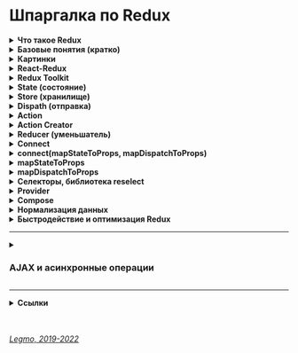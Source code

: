 <h1> Шпаргалка по Redux </h1>

[//]: # (Что такое Redux)
<details><summary><b>Что такое Redux</b></summary><p>

- Разработан в Facebook 2013
- Библиотека (а не фреймворк) для управления state. Реализует Flux-архитектуру.
- Её надо инсталлировать отдельно (не идёт в комплекте с React b т.д.)
- Позволяет создавать свой store и удобно работать с ним
- В частности, уменьшает связность - позволяет передавать данные не по цепочке props, а сразу в нужную компоненту

Есть несколько библиотек, которые очень хорошо дополняют Redux:<br>
- Immutable.js — немутабельные структуры данных для JavaScript! Используйте их для хранения состояния, чтобы быть уверенным, что оно не меняется там, где не должно, а также чтобы сохранить функциональную чистоту редьюсеров
- redux-thunk — используется когда нужно, чтобы действия (actions) имели какой-либо побочный эффект в дополнение к обновлению состояния приложения. Например, вызов REST API, или установка маршрутов (routes), или даже вызов других действий.
- reselect — используется для создания составных, лениво исполняемых отображений. Например для конкретного компонента вам может потребоваться:
  1. вставить только определенную часть глобального состояния, а не полностью
  2. вставить дополнительные производные данные, например "итого" или "результаты валидации данных", не сохраняя все это в состоянии

**Ссылки**
- [Хабр - Введение в Redux & React-redux](https://habr.com/ru/post/498860/)
- [Изучаем Redux на примере создания мини-Redux](https://medium.com/devschacht/jakob-lind-learn-redux-by-coding-a-mini-redux-d1a58e830514)
- [Создаем свой собственный Redux, часть 2: функция connect](https://medium.com/devschacht/jakob-lind-code-your-own-redux-part-2-the-connect-function-d941dc247c58)
- [Build Yourself a Redux (en)](https://zapier.com/engineering/how-to-build-redux/)

<br></p>
</details>

[//]: # (Базовые понятия кратко)
<details><summary><b>Базовые понятия (кратко)</b></summary><p>

- `State` (состояние) — объект хранящий актуальное состояние системы.
- `Store` (хранилище) — объект, хранящий `state` и методы для работы с ним.
  - Методы = как его менять, как получить актуальное состояние хранилища (`getstate`), как подписаться на изменения (`subscriber`)... Их может быть много.
- `Dispatch` (отправка) — один из методов `store`. Объединяет все методы для правки `state`.
  - Хотим произвести любые изменения в `state` - вызываем метод `dispatch`
- `Actions` — объекты которые мы из UI (React) передаем в метод `dispatch()`.
  - Единственный способ внесения правок в `state` — вызывать `dispatch`, внутри которого некий `action`
- `Type` и `Payload` — параметры объекта `action`
  - `type` — строка, имя метода который будет менять `state`. По нему Redux понимает — что именно мы хотим сделать с `state`
  - `payload` — данные, которые нужны для изменений `state`.  Их может и не быть — например просто поменяли состояние системы на "Жду данных с сервера".
- `ActionCreators()` — функции, создают объект `Action`. Принимают данные-payload нужные для правки `state`, и возвращают объект `action` (с нужным type и payload).
  - Передавать `action` напрямую в `dispatch()` — плохой тон, код грязный и можно ошибиться.  `ActionCreators()`
  - Мы диспатчим не `ActionCreator` - диспатчится его вызов. Т.е. запустится функция `dispatch()`, выполнит `ActionCreator`, и уже потом выполнится  `dispatch()` с переданными в него результатами работы  `ActionCreator`  (т.е. с переданным объектом  `Action`)
- `Reducers()` — функции внутри `dispatch()`. Отвечают за правку опр. части `state`.  Принимают `action` и `state`, возвращают новый `state`
  - Принимают все `actions` входящие в `dispatch()`, и какой-то отдельный кусок `state` (например, отвечает за отдельную страницу).
  - Внутри стоит конструкция switch...case. Если `type` объекта `action` описан в этом switch - применяются изменения. Иначе - просто игнорируются
  - Нужны чтоб упростить работу со `state` — проще работать с каким-то небольшим объектом (например, описывающим состояние отдельной страницы). Для этого большой `state` дробят на части при помощи `reducers()`
  - Внутри `reducer` — набор методов для изменения данной части `state`.
  - `Reducer'у`  делегировано преобразование веток `state`. Та самая "простынь" с кучей `switch`/`case`. Туда же пихают `actionCreator`.
- `Thunk()` — функция, делает какой-то асинхронный код и умеет  `dispatch(actions)` . Нужна для асинхронных запросов.
  - Вызывается из UI (React), как обычный `dispatch()`
  - Внутри себя выполняет асинхронный код и диспатчит обычные  `actions` .
  - React Thunk — отдельная библиотека, уже включена в Redux Toolkit. Добавляется в Redux и позволяет использовать асинхронный код внутри `dispatch()`.
  - В программировании `thunk` — это подпрограмма, используемая для ввода вычисления в другую подпрограмму. В основном используются для задержки вычисления до тех пор, пока не потребуется его результат, или для вставки операций в начале или конце другой подпрограммы.
  - Термин `thunk` возник как причудливая форма глагола _думать_ (разговорная форма прошедшего времени think.). Это относится к первоначальному использованию thunks в компиляторах ALGOL 60, что требовало специального анализа (размышления), чтобы определить, какой тип подпрограммы генерировать.
  - [Hexlet - Асинхронные запросы (Thunk). React: Redux Toolkit](https://ru.hexlet.io/courses/js-redux-toolkit/lessons/async-thunks/theory_unit)
- `ThunkCreator()` — функция-обёртка `thunk()`. Нужна чтоб передать в `thunk()` данные-payload для правки `state` .
  - `Thunk` берёт данные из замыкания, образуемого `ThunkCreator()`. https://youtu.be/eWdnjfRu9Io?t=1087
  - Как и с  `ActionCreator`, мы диспатчим не `ThunkCreator` - диспатчится его вызов. Т.е. запустится функция `dispatch()`, выполнит `ThunkCreator`, и уже потом выполнится  `dispatch()` с переданными в него результатами работы  `ThunkCreator`  (т.е. с переданным `Thunk` который через замыкание получил нужные данные)
- `Saga()` — альтернатива `thunk`. Тоже библиотека. Сложнее, более продвинутая
  - https://habr.com/ru/post/351168/
  - Redux-saga — библиотека. Нацеленная делать сайд-эффекты проще и лучше путем работы с сагами.
  - Саги — дизайн паттерн проектирования. Пришел из мира распределенных транзакций, где сага управляет процессами, которые необходимо выполнять транзакционным способом, сохраняя состояние выполнения и компенсируя неудачные процессы.
  - Узнать больше
    - посмотреть [Применения паттерна Сага](https://www.youtube.com/watch?v=xDuwrtwYHu8) от Caitie McCaffrey,
    - [статья](http://citeseerx.ist.psu.edu/viewdoc/download?doi=10.1.1.93.7258&rep=rep1&type=pdf), которая первая описывает саги в отношении распределенных систем (если вы амбициозны)
  - Альтернативы redux-saga. Две самых популярных:
    - [redux-observable](https://github.com/redux-observable/redux-observable) (базируется на [RxJS](https://github.com/ReactiveX/rxjs))
    - [redux-logic](https://github.com/jeffbski/redux-logic) (базируется на RxJS наблюдателях, но даёт свободу писать логику в [других стилях](https://github.com/jeffbski/redux-logic#tldr)).
- `Middleware()` — функция-обёртка `dispatch()`. Нужна чтоб выполнить асинхронный код между отправкой из UI
  и `dispatch()`
  - В `store` приходит что-то (`action` или `thunk`). Это что-то не сразу попадает в `store`, а вначале обрабатывает
    функцией-обёрткой вокруг `Dispatch` — `Middleware`. Если это `Action` - `Middlewear` сразу пропустит его в `store`.
    Но, если это `thunk` — `middlewear` вначале выполнит его, дождётся ответа (если код был асинхронный), получит ответ
    и снова проверит — пришёл `action`, или ещё одни `thunk` (так тоже бывает). И так пока не придёт `action`.
  - Зачем это? Проблема в том, что `store` умеет работать только с `actions` (объектами). Если в него попадёт `thunk` (
    функция, да ещё с асинхронными методами) — он ничего сделать не сможет. Поэтому, надо всю эту асинхронную логику
    где-то выполнить — между отправкой из UI и приходом в метод `store`. Для этого и сделали обёртку вокруг `store`.
  - Выполнять асинхронные запросы внутри `reducer` нельзя потому что
    - `reducer` должен быть чистой функцией
    - `reducer` должен отдавать новый `state` мгновенно, т.е. никаких ожиданий завершения асинхронного запроса
  - Redux предоставляет нам такую штуку как middleware, которая стоит между диспатчом экшена и редюсером.
  - Существует две самые популярные middleware библиотеки для асинхронных экшенов в Redux, это — Redux Thunk и Redux
    Saga..
  - Middleware компонуемы — несколько мидлваров можно объединить вместе, где каждый мидлвар не должен знать, что
    происходит до или после него в цепочке.
  - https://rajdee.gitbooks.io/redux-in-russian/content/docs/api/applyMiddleware.html
- `Selectors`, библиотека Reselect

**Итого**

- `state` — объект хранящий актуальное состояние
- `store` — объект-хранилище всего что связано с состоянием
- `subscriber` — метод для подписки на изменения в стэйте
- `dispatch` — метод, для изменения стэйта. Все манипуляции со стэйтом делаем через dispatch
- `action`  — объект, который мы снаружи отправляем в метод dispatch. Содержит тип (какое изменение произвести) и, если
  надо, данные
- `reducer` — функция, которая получает отдельный кусок стэйта и action. Если нужно - применяет этот экшен к стейту и
  возвращает обновлённый кусок стэйта (потом из кусков собирается новый стэйт)

<br></p>
</details>

[//]: # (Картинки)
<details><summary><b>Картинки</b></summary><p>

<img src="/Assets/Img/architecture-redux-1.jpg" title="Схема 1" alt="Схема 1" />

<br></p>
</details>

[//]: # (React-Redux)
<details><summary><b>React-Redux</b></summary><p>

- Отдельная библиотека, выступает как прослойка между React и Redux.
- Позволяет работать с Redux не заморачиваясь кучей сложностей.
- Инкапсулирует часть вещей, прячет от нас всякие детали связанные с контекстом, store, dispatch, subscribe...
- Обладает очень простым интерфейсом.
- Самое интересное:
  - `<Provider store>` — позволяет создавать обёртку для React-приложения и делать состояние Redux доступным для всех
    компонентов-контейнеров в его иерархии.
  - `connect([mapStateToProps], [mapDispatchToProps], [mergeProps], [options])` — позволяет создавать компоненты высшего порядка. Это нужно для создания компонентов-контейнеров на основе базовых компонентов React.

**Ссылки**
- [Оф. документация React-redux (en)](https://react-redux.js.org/)
- [Оф. документация React - State и жизненный цикл](https://ru.reactjs.org/docs/state-and-lifecycle.html)
- [Redux и Thunk вместе с React. Руководство для чайников.](https://tuhub.ru/posts/redux-i-thunk-vmeste-react-rukovodstvo-dlya-chajnikov)

<br></p>
</details>

[//]: # (Redux Toolkit)
<details><summary><b>Redux Toolkit</b></summary><p>

- Библиотека от разработчиков Redux.
- Релиз — 2019.
- Аналог «Create React App» для React — можно работать и без неё, но с ней намного удобнее. До релиза библиотека называлась «redux-starter-kit»<br>

Зачем:
- помогает быстро начать использовать Redux;
- упрощает работу с типичными задачами и кодом Redux;
- позволяет использовать лучшие практики Redux по умолчанию;
- предлагает решения, которые уменьшают недоверие к бойлерплейтам.

Наиболее значимые функции:
- configureStore — функция, предназначенная упростить процесс создания и настройки хранилища;
- createReducer — функция, помогающая лаконично и понятно описать и создать редьюсер;
- createAction — возвращает функцию создателя действия для заданной строки типа действия;
- createSlice — объединяет в себе функционал createAction и createReducer;
- createSelector — функция из библиотеки Reselect, переэкспортированная для простоты использования.

**Ссылки**
- [Оф. документация React-redux (en)](https://redux-toolkit.js.org/)
- [Оф. документация React-redux (ru)](https://rajdee.gitbook.io/redux-toolkit-in-russian/soderzhanie/quick-start)
- [Habr - Redux Toolkit как средство эффективной Redux-разработки](https://habr.com/ru/company/inobitec/blog/481288/)

<br></p>
</details>

[//]: # (State)
<details><summary><b>State (состояние)</b></summary><p>

Cпециальный js-объект <внутри компонента>. Хранит данные, которые могут изменятся с течением времени.

Это инструмент, позволяющий обновлять пользовательский интерфейс, основываясь на событиях.

Задачи компоненты - отрисовывать какие-то данные. Эти данные всегда называются state (состояние приложения).

Узнать состояние компонента можно с помощью конструкции this.state.

Изменить состояние можно с помощью this.setState(), если передадим этой функции объект, представляющий новое состояние.

- **State-managment - управление данными**<br>
  Задумывая архитектуру нового приложения, первым делом всегда думать - как я собираюсь организовать state-managment (управление данными)?
  Чаще всего выбор зависит от того, в чём больше опыта.
  State (Business Logic Layer) важнее чем UI.
  Какие есть подходы к state-managment?
  - local state of class component - локальный state классовых компонент. Используется не всегда. Для простых, небольших задач, маленьких проектов.
  - Redux (одна из реализаций FLUX) - функциональное програмирование
  - MobX - ООП
  - и ещё много других

- **Не изменяйте state напрямую**<br>
  // Неправильно
  `this.state.comment = 'Привет';`

  Вместо этого используйте setState():
  // Правильно
  `this.setState({comment: 'Привет'});`

  Конструктор — это единственное место, где вы можете присвоить значение this.state напрямую.

  - **Обновления state могут быть асинхронными**<br>
    React может сгруппировать несколько вызовов setState() в одно обновление для улучшения производительности.

    Поскольку this.props и this.state могут обновляться асинхронно, вы не должны полагаться на их текущее значение для вычисления следующего состояния.

    Например, следующий код может не обновить счётчик:

    // Неправильно
    ```
    this.setState({
      counter: this.state.counter + this.props.increment,
    });
    ```

    Правильно будет использовать второй вариант вызова setState(), который принимает функцию, а не объект. Эта функция получит предыдущее состояние в качестве первого аргумента и значения пропсов непосредственно во время обновления в качестве второго аргумента:

    // Правильно
    ```
    this.setState((state, props) => ({
      counter: state.counter + props.increment
    }));
    ```

- **Однонаправленный поток данных**<br>
  В иерархии компонентов, ни родительский, ни дочерние компоненты не знают, задано ли состояние другого компонента.
  Также не важно, как был создан определённый компонент — с помощью функции или класса.
  Состояние часто называют «локальным», «внутренним» или инкапсулированным. Оно доступно только для самого компонента и скрыто от других.
  Компонент может передать своё состояние вниз по дереву в виде пропсов дочерних компонентов:

  `<h2>Сейчас {this.state.date.toLocaleTimeString()}.</h2>`

  Своё состояние можно передать и другому пользовательскому компоненту:

  `<FormattedDate date={this.state.date} />`

  Компонент FormattedDate получает date через пропсы, но он не знает, откуда они взялись изначально — из состояния Clock, пропсов Clock или просто JavaScript-выражения:
  ```
    function FormattedDate(props) {
      return <h2>Сейчас {props.date.toLocaleTimeString()}.</h2>;
    }
  ```

Этот процесс называется «нисходящим» («top-down») или «однонаправленным» («unidirectional») потоком данных. Состояние всегда принадлежит определённому компоненту, а любые производные этого состояния могут влиять только на компоненты, находящиеся «ниже» в дереве компонентов.

Если представить иерархию компонентов как водопад пропсов, то состояние каждого компонента похоже на дополнительный источник, который сливается с водопадом в произвольной точке, но также течёт вниз.

**Ссылки**
- https://ru.reactjs.org/docs/state-and-lifecycle.html

<br></p>
</details>

[//]: # (Store)
<details><summary><b>Store (хранилище)</b></summary> 

ООП-объект, который управляет state (объект хранящий состояние приложения)

Там лежит:
- сам state
- методы для работы с ним

Создаётся при помощи метода(?) createStore(reducers)

<br></p>
</details>

[//]: # (Dispath)
<details><summary><b>Dispath (отправка)</b></summary><p> 

- https://youtu.be/AyCBG4LcUSA?t=141
- англ. "отправка"
- Метод объекта store, который предназначен для вызова всех методов, изменяющих store
- Т.е. вместо того чтобы прокидывать кучу разных методов, мы отдаём один единственный - disptach.
- В него передаём объект action, у которого указан type и есть нужные данные. Dispatch, на основе этого type и данных, вносит правки в store (прежде всего - в state)

Метод объекта store, через который вызываем все другие методы объекта Store (что изменить state, т.е. состояние приложения)

Мы вводим в наш объект store один единственный метод, через который будем вызывать все другие методы объекта.

Он принимает некий объект action. Выглядит так: dispath(action).

У action обязательно должно быть текстовое свойство type='' - в нём передаётся название требуемого действия (т.е. метода).

Эти текстовые названия всегда пишутся заглавными.

State всегда меняется через dispath(action)

<br></p>
</details>

[//]: # (Action)
<details><summary><b>Action</b></summary><p> 

- объект, который через метод dispath передаётся в наш объект store, и там производит некие действия с данными (state)

У action есть как минимум одно свойство, type.
По type dispath определяет, какие именно действия надо произвести со state (какую ветку действий выбрать)

- Если в компоненте один коллбэк вызывает последовательно несколько actions один за другим - они выполнятся в том же
  порядке?
- Ответ — «да». Redux store не возьмёт в работу второй action, пока не выполнится первый. Иначе бы Redux не мог
  нормально управлять state.

<br></p>
</details>

[//]: # (Action Creator)
<details><summary><b>Action Creator</b></summary><p> 

- вспомогательная функция, которая создаёт нужный объект-action. В компоненте хотим вызвать dispatch с каким-то экшеном,
  чтоб изменить стэйт. Для этого заранее создали в редьюсере экшен-криэйтор для данного экшена. Этот экшен-криэйтор
  импортировали в компоненту. В компонененте вызвали dispatch(экшен_криэйтор(payload)). Зачем надо? Сложно сказать. По
  идее. у action может быть сложная структура объекта. Чтоб каждый раз её заново не писать - сделали такую штуку.

Функции, которые возвращают объект action. То, что передаётся в mapDispatchToProps

Содержит action - type и список данных, которые может получать.

Пример:
export const updateTaskStatus = (status, id) => ({
type: UPDATE_TASK_STATUS,
newStatus: status,
taskId: id,
});

<br></p>
</details>

[//]: # (Reducer)
<details><summary><b>Reducer (уменьшатель)</b></summary><p>

Чистая функция, принимает state и action. Та самая простынь, где много switch

Применяет action к этому state (если нужно) и возвращает новый state (если не изменился - тот же).

Позволяет разделить метод dispath на отдельные куски, чтоб с ним было удобнее работать.

Обычно каждый reducer отвечает за какую-то ветку state - например этот работает с одной страницей, а тот с другой; или один работает с цитатами, а другой с пользователями.

Reducers - это отдельные функции, а не методы объекта store. Они лежат отдельно от store. Поэтому store (и его метод dispatch) не в курсе, какой action какому reducer нужен - мы отправляем любой входящий action всем имеющимся reducers. Для работы reducer ему кроме action нужен ещё и state. Но, мы не отправляем весь state целиком каждому reducer - нет, каждому мы отправляем только ту ветку, с которой он работает.

Reducer - только преобразователь. Он не вызывает subscriber и другие callbacks.

Если тип action неизвестен - выдаём изначальный state
```javascript
    const task_tables_reducer = (state = initialState, action) => {
  switch (action.type) {
    case IS_PAGINATION: {
      return {...state};
    }
    default:
      return state;
  }
}
```  

Смотри также в разделе «[React — Компоненты. Компоненты = чистые функции](React.md)»

<br></p>
</details>

[//]: # (Connect)
<details><summary><b>Connect</b></summary><p>

connect([mapStateToProps], [mapDispatchToProps], [mergeProps], [options])

API react-redux connect() используется для создания компонентов-контейнеров, которые подключены к хранилищу Redux.

Если вам, в React-компоненте, нужно получать данные из хранилища, или требуется диспетчеризовать действия, или нужно делать и то и другое, вы можете преобразовать обычный компонент в компонент-контейнер, обернув его в компонент высшего порядка, возвращаемый функцией connect() из react-redux.

Если ваше React-приложение использует несколько хранилищ Redux, то connect() позволяет легко указывать конкретное хранилище, к которому должен быть подключён компонент-контейнер.

**Ссылки**
- [Habr - Использование функции connect() из пакета react-redux](https://habr.com/ru/company/ruvds/blog/423157/)

<br></p>
</details>

[//]: # (connect, mapStateToProps, mapDispatchToProps)
<details><summary><b>connect(mapStateToProps, mapDispatchToProps)</b></summary><p>

  - API-функция предоставляемая пакетом react-redux.<br> 

Позволяет создавать контейнерные компоненты

Пробрасывает в презентационную компоненту данные из store, в виде props. Благодаря mapStateToProps

Подписывает презентационную компоненту на все изменения state, которые мы объявили в mapStateToProps

Позволяет контейнерной компоненте изменять store, благодаря mapDispatchToProps

Connect автоматически делает подключенные компоненты «чистыми», то есть они будут повторно рендериться только при изменении их props — тоесть, когда изменяется их срез состояния Redux. Это предотвращает ненужный ре-рендер и ускоряет работу приложения.

Connect() используется для создания компонентов-контейнеров, которые подключены к хранилищу Redux. Хранилище, к которому осуществляется подключение, получают от самого верхнего предка компонента с использованием механизма контекста React.

Если вам, в React-компоненте, нужно получать данные из хранилища, или требуется диспетчеризовать действия, или нужно делать и то и другое, вы можете преобразовать обычный компонент в компонент-контейнер, обернув его в компонент высшего порядка, возвращаемый функцией connect() из react-redux.

Вы можете создать компонент-контейнер самостоятельно и вручную подписать компонент на хранилище Redux, используя команду store.subscribe(). Однако использование функции connect() означает применение некоторых улучшений и оптимизаций производительности, которые, вы, возможно, не сможете задействовать при использовании других механизмов.

Функция connect(), кроме того, даёт разработчику дополнительную гибкость, позволяя настраивать компоненты-контейнеры на получение динамических свойств, основываясь на свойствах, первоначально им переданных. Это оказывается очень кстати для получения выборок из состояния, основываясь на свойствах, или для привязки генераторов действий к конкретной переменной из свойств.

Если ваше React-приложение использует несколько хранилищ Redux, то connect() позволяет легко указывать конкретное хранилище, к которому должен быть подключён компонент-контейнер.

Прежде чем преобразовывать обычный компонент React в компонент-контейнер с использованием connect(), нужно создать хранилище Redux, к которому будет подключён этот компонент.

Функция connect(), предоставляемая пакетом react-redux, может принимать до четырёх аргументов, каждый из которых является необязательным. После вызова функции connect() возвращается компонент высшего порядка, который можно использовать для оборачивания любого компонента React.

  ```javascript
  connect([mapStateToProps], [mapDispatchToProps], [mergeProps], [options]) 
  ```

**mergeProps**<br>
Если функции connect() передаётся аргумент mergeProps, то он представляет собой функцию, которая принимает следующие три параметра:
- stateProps — объект свойств, возвращённый из вызова mapStateToProps().
- dispatchProps — объект свойств с генераторами действий из mapDispatchToProps().
- ownProps — исходные свойства, полученные компонентом.

Эта функция возвращает простой объект со свойствами, который будет передан заключённому в обёртку компоненту. Это полезно для осуществления условного маппинга части состояния хранилища Redux или генераторов действий на основе свойств.

Если connect() не передают эту функцию, то используется её стандартная реализация:

  ```javascript  
    const mergeProps = (stateProps, dispatchProps, ownProps) => {
      return Object.assign({}, ownProps, stateProps, dispatchProps)
    }
  ```

**options**<br>
Объект с параметрами. Необязательный объект, передаваемый функции connect() в качестве четвёртого аргумента.

Содержит параметры, предназначенные для изменения поведения этой функции. Так, connect() представляет собой специальную реализации функции connectAdvanced(), она принимает большинство параметров, доступных connectAdvanced(), а также некоторые дополнительные параметры.

[Страница документации](https://react-redux.js.org/api/connect) - какие параметры можно использовать с connect(), и как они модифицируют поведение этой функции.

**Ссылки**
- [Использование функции connect() из пакета react-redux](https://habr.com/ru/company/ruvds/blog/423157/)
- [Оф. документация React-redux (en)](https://react-redux.js.org/)
- [Создаем свой собственный Redux, часть 2: функция connect](https://medium.com/devschacht/jakob-lind-code-your-own-redux-part-2-the-connect-function-d941dc247c58)

<br></p>
</details>

[//]: # (mapStateToProps)
<details><summary><b>mapStateToProps</b></summary><p>

Функция, возвращает либо обычный объект, либо другую функцию.

Передача mapStateToProps в качестве аргумента для функции connect() приводит к подписке компонента-контейнера на обновления Redux Store. mapStateToProps будет вызываться каждый раз, когда состояние Store изменяется. Если слежение за обновлениями состояния не нужно - передайте connect() в качестве значения этого аргумента undefined или null.

[//]: # (todo: разбираться со вторым примером)
mapStateToProps() объявляется с двумя параметрами, второй из которых является необязательным:
- Первый параметр представляет собой текущее состояние хранилища Redux.
- Второй параметр (ownProps), если его передают, представляет собой объект свойств, переданных компоненту


  ```javascript
      const mapStateToProps = (state, ownProps) => ({
      coin: coinSelector(state, ownProps),
      isLoading: isCoinsLoadingSelector(state),
    });
  ```

**ownProps**<br>
Это свойства компонента.

Как уже было сказано, функции mapStateToProps и mapDispatchToProps, переданные connect(), могут быть объявлены со вторым параметром ownProps, представляющим собой свойства компонента.

Однако тут есть одна проблема. Если число обязательных параметров объявленной функции mapStateToProps меньше, чем 2, тогда ownProps передаваться не будет. Но если функция объявлена с отсутствием обязательных параметров или, как минимум, с 2 параметрами, ownProps будет передаваться.

  ***  
Если из mapStateToProps будет возвращён обычный объект, то возвращённый объект stateProps объединяется со свойствами компонента.

Если же mapStateToProps возвращает функцию, то эта функция используется как mapStateToProps для каждого экземпляра компонента. Это может пригодиться для улучшения производительности рендеринга и для мемоизации.

**Ссылки**
- [Использование функции connect() из пакета react-redux](https://habr.com/ru/company/ruvds/blog/423157/)

<br></p>
</details>

[//]: # (mapDispatchToProps)
<details><summary><b>mapDispatchToProps</b></summary><p>

Объект, содержащий набор actionCreators.<br>

Может быть либо объектом, либо функцией, которая возвращает обычный объект или другую функцию.

Используется в connect

Позволяет контейнерной компоненте диспатчить изменения в store

Если в качестве аргумента mapDispatchToProps используется объект, то каждая функция в объекте будет воспринята в качестве генератора действий Redux и обёрнута в вызов метода хранилища dispatch(), что позволит вызывать его напрямую. Получившийся в результате объект с генераторами действий, dispatchProps, будет объединён со свойствами компонента.

При использовании в качестве аргумента mapDispatchToProps функции программист должен самостоятельно позаботиться о возврате объекта dispatchProps, который осуществляет привязку генераторов действий с использованием метода хранилища dispatch(). Эта функция принимает, в качестве первого параметра, метод хранилища dispatch(). Как и в случае с mapStateToProps, функция также может принимать необязательный второй параметр ownProps, который описывает маппинг с исходными свойствами, переданными компоненту.

Если эта функция возвращает другую функцию, то возвращённая функция используется в роли mapDispatchToProps, что может быть полезным для целей повышения производительности рендеринга и мемоизации.

**Ссылки**
- [Использование функции connect() из пакета react-redux](https://habr.com/ru/company/ruvds/blog/423157/)

<br></p>
</details>

[//]: # (Селекторы, библиотека reselect)
<details ><summary><b>Селекторы, библиотека reselect</b></summary><p>

Функция, принимает весь стэйт целиком, достаёт и обрабатывает какие-то данные и передаёт их в `mapStateToPros` (и дальше в UI).

Отдельный архитектурный слой, занимается получением, комбинированием и преобразованием данных. Например, данные из этого куска стэйта надо как-то обработать, объединить с данными из другого куска стэйта, отфильтровать, убрать дубли и только потом передать в React.

Зачем нужны - чтобы разделить структуру данных в стэйте (BLL) и React (UI). Если мы поменяем структуру данных в стэйте, например переименуем какой-то объект, разделим его на несколько и т.д.- хорошо бы иметь одно место, где можно внести изменения. Иначе придётся прыгать по всем `mapStateToPros` приложения и менять структуру вручную.

`mapStateToPros` - предоставляется библиотекой React-Redux.

**Проблемы селекторов**
В Redux нельзя подписаться на изменение конкретного кусочка данных. Изначально, можно лишь узнать о том, что "где-то что-то изменилось".<br>
Т.к.  'mapStateToProps' вызывается в каждом компоненте при каждом изменении стэйта — каждый селектор тоже будет вызываться при каждом изменении стэйта. Даже если меняется совсем другая ветка. А если селектор плюс ко всему делает `.map()`, `.filter()`, `.reduce()` и т.д. — он ещё и создаёт новый объект (даже если данные в него пришли те же) => будет ненужный ре-рендер страницы. <br>
Основные проблемы:
- Могут вызывать ненужные ре-рендеры страниц при каждом изменении в глобальном стэйте.
- Могут иметь сложную логику вычислений => будут создавать большую нагрузку, долго вычислять (вызываются при каждом изменении в глобальном стэйте).
- Трудны в отладке - debugger поставленный в селекторе вызывается при каждом изменении в глобальном стэйте, а не тогда когда меняется что-то в части стэйта с которой работает данный селектор.

**Библиотека `reselect`**
[GitHub - Reselect](https://github.com/reduxjs/reselect).<br>
Библиотека для создания мемоизированных "селекторных" функций.<br>
Мемоизация = сохранение результатов выполнения функций для предотвращения повторных вычислений.<br>
Селектор по-прежнему вызывается каждый раз когда хоть что-то меняется в глобальном стэйте. Но результаты работы селектора сохранены, и при каждом новом вызове отдаётся этот сохранённый результат.<br>
При этом объявлены «зависимости» - от каких частей стэйта зависит данный селектор. Если эти части меняются - результат работы селектора вычисляется и запоминается заново.
Т.е.:<br>
- мы возвращаем тот же массив, а не его копию - не будет ре-рендера
- мы не запускаем вычисления внутри селектора - не будет тратиться время и вычислительная мощность
- мы не запускаем вычисления внутри селектора - не попадаем в саму функцию, а значит debugger лишний рах не вызывается

Не используйте reselect там, где не происходит вычислений.<br> 
Не надо лишний раз засорять память, reselect трудно ускорить, и кеширование тут не поможет.<br>
Отдавая кеширование на откуп библиотеке, вы рискуете по неосторожности загадить память кешом. В браузере у вас один пользователь, да и страничка живет недолго, а на сервер приходит много пользователей, и процесс там живет долго.

**Ссылки**
- [Habr - Готовим селекторы в Redux](https://habr.com/ru/post/564004/)
- [Habr - Несколько способов оптимизировать React-Redux приложение](https://habr.com/ru/post/490526/)
- [It-Kamasutra - React JS - селекторы (reselect part 1)](https://youtu.be/qzxL8qdPMgU)
- [It-Kamasutra - React JS - mapStateToProps (reselect часть 2)](https://youtu.be/_jyrQh0ZdTA)
- [It-Kamasutra - React JS - mapStateToProps (reselect часть 3)](https://youtu.be/nDh92Vnf3_k)
<br></p>
- [GitHub - Reselect](https://github.com/reduxjs/reselect)
- [Reselect - библиотека селекторов для Redux](https://github.com/devSchacht/translations/blob/master/articles/reselect-selector-library-for-redux/readme.md)

</details>

[//]: # (Provider)
<details><summary><b>Provider</b></summary><p>

Компонент, оборачивается вокруг корневой компоненты (<App>). Позволяет передавать store всем потомкам - теперь у connect() есть доступ к store

Пакет react-redux предоставляет разработчику компонент <Provider>, который можно использоваться для оборачивания корневого компонента приложения. Он принимает свойство store. Предполагается, что оно представляет собой ссылку на хранилище Redux, которое планируется использовать в приложении. Свойство store передаётся, в соответствии с иерархией приложения, компонентам-контейнерам, с использованием механизма контекста React:

<br></p>
</details>

[//]: # (Compose)
<details><summary><b>Compose</b></summary><p>

Подход из функционального программирования
Реализацию этой функции предоставляет, в частности, Redux

Позволяет объединить несколько последовательных вызовов функций. Полезно в ситуации конвейера - мы передаём данные в функцию A, результат её работы передаётся в функцию B, результат работы B передаётся в C... и так далее

  ```javascript
  compose(
        connect(mapStateToProps, mapDispatchToProps),
        withAuthRedirect
)
(component)
  ```

Оборачивание идёт "снизу вверх" - вначале обернёт withAuthRedirect(), потом connect(mapStateToProps,
mapDispatchToProps)()

**Ссылки**

- [YouTube - IT Kamasutra 70](https://www.youtube.com/watch?v=tf4E6tw8ZVw)

<br></p>
</details>


[//]: # (Нормализация данных)
<details ><summary><b>Нормализация данных</b></summary><p>

`Нормализация` — процесс удаления избыточных данных.
Для приведения структуры БД к виду, обеспечивающему минимальную логическую избыточность.<br>
Избыточность устраняется, как правило, за счёт декомпозиции отношений (таблиц), т.е. разбиения одной таблицы на
несколько.

**Основные пункты нормализации**

- Упорядочивание данных в логические группы или наборы.
- Нахождение связей между наборами данных (например «один-ко-многим» и «многие-ко-многим»).
- Минимизация избыточности данных.

**Преимущества нормализованной базы данных**

- Можно производить сложные выборки данных относительно простыми SQL-запросами.
- Целостность данных — позволяет надежно хранить данные.
- Предотвращает появление «избыточности» хранимых данных. Данные всегда хранятся только в одном месте, что делает легким
  процесс вставки, обновления и удаления данных.
- Масштабируемость – возможность системы справляться с будущим ростом. База должна работать быстро, когда число
  пользователей и объемы данных возрастают.

***

Большинство приложений работают с данными, которые имеют вложенную структуру. <br>
Например, у постов в блоге есть автор и комментарии. У комментариев тоже есть авторы и могут быть лайки.

Работать с такой структурой напрямую тяжело по нескольким причинам:

- Внутри неё дублируются данные, например, author. Из-за этого усложняется обновление
- Логика редьюсеров становится тем сложнее, чем больше вложенность

Правильный подход при работе с Redux — воспринимать его как реляционную базу данных. <br>
Данные внутри хранилища должны быть нормализованы. <br>
При таком взгляде каждый слайс работающий с набором сущностей может восприниматься как отдельная таблица в базе данных.

Основные принципы организации данных в хранилище:

- Каждая сущность хранится в своём редьюсере.
- Коллекция сущностей одного типа хранится в виде объекта, где ключи — идентификаторы объектов, а значения — сами
  объекты.
- Порядок данных в этом объекте задаётся отдельным массивом состоящим только из идентификаторов.
- Данные ссылаются друг на друга только по идентификаторам.

Каждая сущность хранится в своём собственном редьюсере. <br>
Объект entities хранит сами сущности, а ids - идентификаторы.<br>

Преимущества:

- Данные не повторяются — достаточно поменять только одно место при их изменении
- Редьюсеры не имеют вложенности
- Данные в таком виде легко извлекать и модифицировать

***

`Реляционная база данных` — информация хранится в таблицах, связанных друг с другом опр. отношениями. <br>
Эти отношения позволяют извлекать и объединять данные из одной или нескольких таблиц с помощью одного запроса.

***
В Redux рекомендуются

- использовать минимальное состояние хранилища
- извлекать из него данные только по мере необходимости.
- относиться к хранилищу как к базе данных
- хранить данные в максимально нормлизованным, без вложений и….
- хранить каждую сущность в объекте, хранящемся с идентификатором в качестве ключа. Используйте ID для ссылки на нее из
  других сущностей или списков.
  - То есть хранить, например списки хранить не как массив, а как объект с ключом идентификатором.
  - Это явно не удобно для использования в некоторых компонентах, но обеспечивает максимальную производительность.

Для того, чтобы извлекать данные для компонентов у нас есть селекторы, которые как раз нормализуют данные.

Итого, используем селекторы + Reselect для мемоизации (чтоб не высчитывать данные каждый раз, а только если поменялись
зависимости)

***

- Когда часть данных дублируется в нескольких местах, становится сложнее убедиться, что она обновляется надлежащим
  образом.
- Вложенные данные означают, что соответствующая логика редуктора должна быть более вложенной и, следовательно, более
  сложной. В частности, попытка обновить глубоко вложенное поле может очень быстро стать очень уродливой.
- Поскольку для неизменяемых обновлений данных также требуется копирование и обновление всех предков в дереве состояний,
  а новые ссылки на объекты приведут к повторному отображению подключенных компонентов пользовательского интерфейса,
  обновление глубоко вложенного объекта данных может привести к повторному отображению совершенно не связанных
  компонентов пользовательского интерфейса, даже если данные, которые они отображают, не были скопированы.на самом деле
  изменилось.

Из-за этого рекомендуемый подход к управлению реляционными или вложенными данными в хранилище Redux заключается в том,
чтобы обрабатывать часть вашего хранилища, как если бы это была база данных, и сохранять эти данные в нормализованной
форме.

Основными концепциями нормализации данных являются:

- Каждый тип данных получает свою собственную "таблицу" в состоянии.
- Каждая "таблица данных" должна хранить отдельные элементы в объекте, с идентификаторами элементов в качестве ключей и
  самих элементов в качестве значений.
- Любые ссылки на отдельные элементы должны выполняться путем сохранения идентификатора элемента.
- Для указания порядка следует использовать массивы идентификаторов.

В целом эта структура состояний намного более плоская. По сравнению с исходным вложенным форматом это улучшение в
нескольких отношениях:

- Поскольку каждый элемент определен только в одном месте, нам не нужно пытаться вносить изменения в нескольких местах,
  если этот элемент обновляется.
- Логика редуктора не должна иметь дело с глубокими уровнями вложенности, поэтому, вероятно, будет намного проще.
- Логика для извлечения или обновления данного элемента теперь довольно проста и последовательна. Учитывая тип элемента
  и его идентификатор, мы можем напрямую найти его за пару простых шагов, без необходимости копаться в других объектах,
  чтобы найти его.
- Поскольку каждый тип данных разделен, обновление, подобное изменению текста комментария, потребует только новых копий
  части дерева "комментарии> byId> комментарий". Обычно это будет означать меньшее количество частей пользовательского
  интерфейса, которые необходимо обновить, поскольку их данные изменились. В отличие от этого, обновление комментария в
  исходной вложенной форме потребовало бы обновления объекта комментария, родительского объекта post, массива всех
  объектов post и, вероятно, привело бы к повторному отображению всех компонентов Post и компонентов комментариев в
  пользовательском интерфейсе.

Обратите внимание, что нормализованная структура состояний обычно подразумевает, что подключено больше компонентов, и
каждый компонент отвечает за поиск своих собственных данных, в отличие от нескольких подключенных компонентов, которые
просматривают большие объемы данных и передают все эти данные вниз. Как оказалось, подключенные родительские компоненты
просто передают идентификаторы элементов подключенным дочерним элементам - это хороший шаблон для оптимизации
производительности пользовательского интерфейса в приложении React Redux, поэтому нормализация состояния играет ключевую
роль в повышении производительности.

**Упорядочивание нормализованных данных в state**

Типичное приложение, скорее всего, будет иметь смесь реляционных и нереляционных данных. Хотя не существует единого
правила, точно определяющего, как должны быть организованы эти разные типы данных, одним из распространенных шаблонов
является помещение реляционных "таблиц" под общий родительский ключ, такой как "entities".

Это может быть расширено несколькими способами. Например, приложение, которое выполняет большое редактирование объектов,
может захотеть сохранить два набора "таблиц" в состоянии, один для "текущих" значений элементов и один для "
незавершенных" значений элементов. Когда элемент редактируется, его значения могут быть скопированы в раздел "
незавершенное производство", и любые действия, которые его обновляют, будут применены к копии "незавершенного
производства", позволяя форме редактирования управляться этим набором данных, в то время как другая часть
пользовательского интерфейсапо-прежнему ссылается на оригинальную версию. "Сброс" формы редактирования просто потребовал
бы удаления элемента из раздела "незавершенное производство" и повторного копирования исходных данных из "текущего" в "
незавершенное производство", в то время как "применение" изменений потребовало бы копирования значений из "
незавершенного производства".переход от раздела "прогресс" к разделу "текущий".

**Взаимосвязи и таблицы**

Поскольку мы рассматриваем часть нашего хранилища Redux как "базу данных", многие принципы проектирования баз данных
также применимы и здесь. Например, если у нас есть связь "многие ко многим", мы можем смоделировать ее, используя
промежуточную таблицу, в которой хранятся идентификаторы соответствующих элементов (часто называемую "таблицей
соединений" или "ассоциативной таблицей"). Для согласованности мы, вероятно, также хотели бы использовать тот же
byIdallIdsподход и, который мы использовали для фактических таблиц элементов.

Такие операции, как "Поиск всех книг этого автора", могут быть легко выполнены с помощью одного цикла над таблицей
соединений. Учитывая типичные объемы данных в клиентском приложении и скорость движков Javascript, этот вид операций,
вероятно, будет иметь достаточно высокую производительность для большинства вариантов использования.

**Нормализация вложенных данных**

Поскольку API-интерфейсы часто отправляют обратно данные во вложенной форме, эти данные необходимо преобразовать в
нормализованную форму, прежде чем их можно будет включить в дерево состояний. Для этой задачи обычно используется
библиотека Normalizr. Вы можете определить типы схем и отношения, передать схему и данные ответа в Normalizr, и он
выведет нормализованное преобразование ответа. Затем этот вывод можно включить в действие и использовать для обновления
хранилища. Смотрите документацию Normalizr для получения более подробной информации о его использовании.

**Ссылки**

- [Hexlet - Нормализация данных в Redux](https://ru.hexlet.io/courses/js-redux-toolkit/lessons/data-normalization/theory_unit)
- [Нормализация данных в Redux flow, мемоизация и Reselect](https://xakplant.ru/2020/02/14/%D0%BD%D0%BE%D1%80%D0%BC%D0%B0%D0%BB%D0%B8%D0%B7%D0%B0%D1%86%D0%B8%D1%8F-%D0%B4%D0%B0%D0%BD%D0%BD%D1%8B%D1%85-%D0%B2-redux-flow-%D0%BC%D0%B5%D0%BC%D0%BE%D0%B8%D0%B7%D0%B0%D1%86%D0%B8%D1%8F-%D0%B8-res/)
- [Dan Abramov - Redux: Normalizing the State Shape](https://egghead.io/lessons/javascript-redux-normalizing-the-state-shape#/guidelinesModal)
- [GitHub - Normalizing State Shape (2018)](https://github.com/js-ru/redux-ru/blob/master/docs/recipes/reducers/NormalizingStateShape.md)
- [Реляционные базы данных для чайников](https://ruseller.com/lessons.php?id=1664)
- [Нормализация баз данных простыми словами](https://info-comp.ru/database-normalization)

</details>

[//]: # (Быстродействие и оптимизация Redux)
<details ><summary><b>Быстродействие и оптимизация Redux</b></summary><p>

**Ссылки**

- [Habr - Несколько способов оптимизировать React-Redux приложение](https://habr.com/ru/post/490526/)
- [Habr - Готовим селекторы в Redux](https://habr.com/ru/post/564004/)
- [Почему не надо сохранять props в state](https://riptutorial.com/ru/reactjs/example/15854/%D0%BE%D0%B1%D1%89%D0%B8%D0%B9-%D0%B0%D0%BD%D1%82%D0%B8%D0%BF%D0%B0%D1%82%D1%82%D0%B5%D1%80%D0%BD)
- [Как не надо писать React: неправильные шаблоны и проблемы в React](https://webformyself.com/kak-ne-nado-pisat-react-nepravilnye-shablony-i-problemy-v-react/)
- [см. раздел «React» - Быстродействие и оптимизация React](React.md)

<br></p>
</details>

---
[//]: # (AJAX и асинхронные операции)
<details><summary><h3>AJAX и асинхронные операции</h3></summary>
  
[//]: # (Асинхронные операции)
<details><summary><b>Асинхронные операции</b></summary><p> 

  Асинхронные операции - операции, требующие некоторого времени для завершения. 
  Например - функция, которая делает запрос API на сервер. Она не возвращает результат немедленно, для получения ответа от сервера требуется несколько секунд. 
  Поэтому, если вы вызываете эту функцию и присваиваете ее значение для некоторой переменной, она будет undefined не определено. Поскольку Javascript не знает, что функция обрабатывает некоторые операции async.
  
  Про декларативное программирование и функциональные/классовые компоненты
  В мире реакта мы используем декларативное программирование. То есть мы не описываем что нужно убрать этот текст или напротив - добавить текст в HTML. Мы описываем состояние компонента.
  Для того, чтобы описывать состояния компонента, нам недостаточно использовать такой простой синтаксис описания компонента в виде функции. Такой синтаксис подходит только для очень простых компонентов, которые имеют небольшую часть логики Stateless компоненты.
  Для того, чтобы добавить описание состоянию компонента нам придется использовать второй синтаксис с использование классов ES6

  <br></p>
</details>

[//]: # (Запрос внутри actionCreator)
<details><summary><b>Запрос внутри actionCreator</b></summary><p> 

- Самый простой вариант - делаем запрос внутри actionCreator
- Например, при помощи fetch:

  ```javascript
    const fetchDog = (dispatch) => {
    dispatch(requestDog());
    return fetch('https://dog.ceo/api/breeds/image/random')
          .then(res => res.json())
          .then(
                  data => dispatch(requestDogSuccess(data)),
                  err => dispatch(requestDogError())
          );
    };
  ```

Это простой, но очень негибкий подход.

Ядро Redux это контейнер состояния (state container), который поддерживает только синхронные потоки данных.

В случае асинхронного вызова, надо сначала дождаться ответа и затем (если не было ошибок) обновить состояние. А  если у приложения сложная логика?

Для этого Redux использует промежуточные слои (middlewares) - код, который выполняется после отправки действия, но перед вызовом редюсера.

Промежуточные слои могут соединяться в цепочку вызовов для различной обработки действия (action), но на выходе обязательно должен быть простой объект (действие)

<br></p>
</details>

[//]: # (Middlewares)
<details><summary><b>Middlewares</b></summary><p>

- Промежуточные слои Redux. Используются для реализации асинхронности в Redux
- функция, которая запускается каждый раз при отправке action’а
- Ядро Redux это контейнер состояния (state container), который поддерживает только синхронные потоки данных.
- На каждое действие, в хранилище (store) посылается объект, описывающий что произошло, затем вызывается редюсер (reducer) и состояние (state) сразу обновляется.
- Промежуточный слой это кусок кода, который выполняется после отправки действия, но перед вызовом редюсера.
- Промежуточные слои могут соединяться в цепочку вызовов для различной обработки действия (action), но на выходе обязательно должен быть простой объект (действие)
- Для асинхронных операций, Redux предлагает использовать redux-thunk промежуточный слой.
  <br>

Написание собственной middleware не так сложно, как может показаться, и позволяет использовать некоторые мощные средства.
Например:
- Хотите посылать API-запрос каждый раз, когда имя action’a начинается с FETCH_? Вы можете сделать это с помощью middleware.
- Хотите централизованное место для логирования событий в вашем аналитическом ПО? Middleware — хорошее место для этого.
- Хотите предотвратить запуск action’a в определенный момент времени? Вы можете сделать это с помощью middleware, невидимого для остальной части вашего приложения.
- Хотите перехватить action, имеющий токен JWT, и автоматически сохранить его в localStorage? Да, middleware.

<br></p>
</details>

[//]: # (Redux-thunk)
<details><summary><b>Redux-thunk</b></summary><p>

- библиотека, один из вариантов реализации middleware (промежуточный слой) для React-Redux

- thunk = преобразователь (англ)
- стандартный путь выполнения асинхронных операций в Redux.
- вводит понятие функции-преобразователя, которая вызывается внутри dispatch и уже по завершении своей работы возвращает нормлаьный dispatch (вызовет необходимый метод для изменения store)
- вызываем dispatch, как обычно. Но передаем в него не обьект, а функцию-1, которая возвращает функцию-2.
  В возвращаемой функции-2 есть аргумент dispatch.
  Теперь мы можем в этой функции-1 делать любые асинхронные операции и вызывать dispatch тогда, когда нам нужно.
- Преимуществом использования redux-thunk является то, что компонент не знает, что выполняется асинхронное действие.
  Т.к. промежуточный слой автоматически передает функцию dispatch в функцию, которую возвращает генератор действий, то снаружи, для компонента, нет никакой разницы в вызове синхронных и асинхронных действий (и компонентам больше не нужно об этом беспокоиться)

- thunk = функция, которая выполняет асинхронную операцию и на выходе диспатчит какие-то action в reducers.
  Саму функцию thunk тоже можно задиспатчить
  По сути, thunk = название функции, в которой происходит какая-то логика.
  Эта функция производит какие-то асинхронные действия и при этом умеет вызывать различные dispatch по результатам этих асинхронных действий.
  Чтобы она могла вызывать метод dispatch, он должен прийти в неё - т.е. dispatch надо передать в параметрах этой функции при её вызове
  Функцию thunk запускает Redux. Мы её диспатчим, а Redux store её запустит и закинет в неё свой метод dispatch.

  А откуда функция thunk получит данные, которые должна обработать? Например, текст сообщения, которое она должна послать AJAX'ом на сервер? Передать эти данные как параметр функции мы не можем, т.к. вызывать её будет store.
  Эти данные она возьмёт из замыкания.
  Чтоб возникло замыкание, функцию thunk надо вернуть из некоей родительской функции (тогда thunk получит доступ к данным родительской функции).
  Используем родительскую функцию ThunkCreator:
  - В ThunkCreator передаём данные (для передачи AJAX'ом на сервер, например),
  - ThunkCreator вернёт нам thunk (уже с замыканием в котором есть нужные данные).
  - полученную функцию thunk мы диспатчим в Redux store
  - Redux при вызове thunk передаст в неё метод dispatch (чтоб thunk могла по результатам своей работы что-то задиспатчить в store)
    Т.е. по факту, мы:
  - диспатчим вызов ThunkCreator, в который передаём данные
  - ThunkCreator вызовет thunk (данные уже в нём благодаря замыканию),
  - thunk выполнит AJAX-логику
  - и по результатам вызовет какие-то dispatch, которые уйдут в reducers.

  Один момент: store не умеет принимать функции (он ждёт объект со свойством type, чтоб раскидать по reducers).
  То есть, store не может принять thunk :(
  Поэтому, приходится использовать middleware (промежуточный слой) - он вклинивается между приёмником dispatch в store и моментом передачи диспатчей по reducers.
  Мы должны при создании store немного его перенастроить, чтоб добавить middleware в цепочку.
  Получается такая логика:
  - если на вход поступил обычный dispatch - он проходит middleware насквозь и уходит в reducers.
  - но, если на входе пришла функция (thunk) - она обрабатывается middleware, и её результаты снова отправляются на вход Store.
  - если эти результаты = ещё один thunk, то процесс повторяется (да, thunk могут быть вложенными)
  - если эти результаты = dispatch, то он проходит middleware насквозь и уходит в reducers.


- По умолчанию, экшены в Redux являются синхронными, что, является проблемой для приложения, которому нужно взаимодействовать с серверным API, или выполнять другие асинхронные действия. К счастью Redux предоставляет нам такую штуку как middleware, которая стоит между диспатчом экшена и редюсером. Существует две самые популярные middleware библиотеки для асинхронных экшенов в Redux, это — Redux Thunk и Redux Saga.
- Это библиотека нацеленная делать сайд-эффекты проще и лучше
- Это middleware библиотека, которая позволяет вам вызвать action creator, возвращая при этом функцию вместо объекта. Функция принимает метод dispatch как аргумент, чтобы после того, как асинхронная операция завершится, использовать его для диспатчинга обычного синхронного экшена, внутри тела функции.
- Обычно Redux-Thunk используют для асинхронных запросов к внешней API, для получения или сохранения данных.
- Например, у нас есть обычное todo приложение. Когда мы нажимаем «добавить todo», обычно, сперва диспатчится экшен, который сообщает о старте добавления нового todo. Затем, если todo элемент успешно создан и возвращен сервером, диспатчится другой экшен, с нашим новым todo элементом, и операция завершается успешно. В случае, если сервер по каким то причинам возвращает ошибку, то вместо добавления нового todo диспатчится экшен с ошибкой, что операция не была завершена.  
- Давайте посмотрим, как это может быть реализовано с помощью Redux-Thunk. В компоненте, экшен диспатчится как обычно
- В самом экшене дело обстоит намного интереснее. Здесь мы будем использовать библиотеку [Axios](https://alligator.io/react/axios-react/), для ajax запросов
- Мы будем делать POST запрос на адрес — jsonplaceholder.typicode.com/todos
- Наш **addTodo** action creator возвращает функцию, вместо обычного экшен объекта. Эта функция принимает аргумент dispatch из store.
- Внутри тела функции мы сперва диспатчим обычный синхронный экшен, который сообщает, что мы начали добавление нового todo с помощью внешней API. Простыми словами — запрос был отправлен на сервер. Затем, мы собственно делаем POST запрос на сервер использую Axios. В случае утвердительного ответа от сервера, мы диспатчим синхронный экшен, используя данные, полученные из сервера. Но в случае ошибки от сервера мы диспатчим другой синхронный экшен с сообщением ошибки.
- Функция, возвращаемая асинхронным action creator'ом с помощью Redux-Thunk, также принимает getState метод как второй аргумент, что позволяет получать стейт прямо внутри action creator'а
- Использование getState может быть действительно полезным, когда надо реагировать по разному, в зависимости от текущего стейта. Например, если мы ограничили максимальное количество todo элементов до 4, мы можем просто выйти из функции, если этот лимит превышается:
- https://habr.com/ru/post/483314/

**Ссылки**
- https://habr.com/ru/post/351168/
- https://monsterlessons.com/project/lessons/reduxjs-asinhronnye-eksheny-s-pomoshyu-redux-thunk
- https://tuhub.ru/posts/redux-i-thunk-vmeste-react-rukovodstvo-dlya-chajnikov
- https://www.youtube.com/watch?v=eWdnjfRu9Io
- [Redux и Thunk вместе с React. Руководство для чайников.](https://tuhub.ru/posts/redux-i-thunk-vmeste-react-rukovodstvo-dlya-chajnikov)

<br></p>
</details>

[//]: # (Redux saga)
<details><summary><b>Redux saga</b></summary><p>

- другая библиотека, для реализации middleware (промежуточный слой) React-Redux
- Для упрощения и улучшения сайд-эффектов в приложениях React-Redux. Прежде всего - асинхронные запросы (извлечение данных и т.д.) и нечистые вещи (доступ к кешу браузера и т.д.)
- Их легче тестировать, на них легче реализовать сложную логику (задержки, параллельные задачи, отмена задач,)
- Саги это дизайн паттерн, который пришел из мира распределенных транзакций, где сага управляет процессами, которые необходимо выполнять транзакционным способом, сохраняя состояние выполнения и компенсируя неудачные процессы.
- Работают на основе функций-генераторов
- Если говорить в общем, мы имеем сагу чья работа это следить за отправленными действиями (dispatched actions). И ещё одна сага-рабочий
- Сага-наблюдатель (watcher saga) является ещё одним неявным слоем. Дает больше гибкости для реализации сложной логики, но иногда лишняя для простых приложений.
- Effects. Методы внутри саг(?) возвращают не dispatch action, а объекты с инструкциями для промежуточного слоя (middleware) —  отправить действие. Эти возвращаемые объекты называются Эффекты (Effects)

- Есть альтернативы redux-saga, которые стоит попробовать. Две самых популярных это:
  - redux-observable (который базируется на RxJS)
  - redux-logic (также базирующийся на RxJS наблюдателях, но дающий свободу писать вашу логику в других стилях).

<br></p>
</details>

[//]: # (Axios)
<details><summary><b>Axios</b></summary><p>

- инструмент для отправки ajax-запросов, основанный на промисах, очень похожий на jQuery.
- Альтернативы: got, fetch, SuperAgent, jQuery

<br></p>
</details>

[//]: # (Вариант организации AJAX - IT-Kamasutra)
<details><summary>Вариант организации AJAX (IT-Kamasutra)</summary><p>

- для работы с серверным API & AJAX - используем axios
- Изначально у нас в стэйте нет данных (например, списка задач) - мы должны получить их с сервера
- Берём reducer, в котором эти данные выводятся и соответствующий action
- Создаём новый action = setTasks //получить-установить задачу
- В reducer пишем реакцию на этот action - добавить в state данные из объекта, который приходит с этим action
- В контейнерной компоненте, в функции mapStateToProps добавляем в state компоненты задачи из общего state
- В контейнерной компоненте, в функции mapDispatchToProps создаём callback для вызова этого action. При вызове этого action - он добавит задачи в state
- Сам факт захода пользователя на страницу со списком задач = действие (т.е. диспатч), которое вызывает этот action.

**Ссылки**
- https://www.youtube.com/watch?v=c34P8-9YVMQ&list=PLcvhF2Wqh7DNVy1OCUpG3i5lyxyBWhGZ8&index=51

<br></p>
</details>

**Ссылки**
  - [Лучшие практики React AJAX](https://tuhub.ru/posts/luchshie-praktiki-react-ajax)
  - [Redux и Thunk вместе с React. Руководство для чайников.](https://tuhub.ru/posts/redux-i-thunk-vmeste-react-rukovodstvo-dlya-chajnikov)

<br></p>
</details>

---
[//]: # (Ссылки)
<details><summary><b>Ссылки</b></summary><p>

- [Оф. документация React-redux (en)](https://react-redux.js.org/)
- [Оф. документация React-redux (ru)](https://rajdee.gitbooks.io/redux-in-russian/content/)
- [Оф. документация React-redux (ru, v2 - GitHub)](https://github.com/rajdee/redux-in-russian)
- [Оф. документация Redux Devtools (ru)](https://github.com/reduxjs/redux-devtools)
- [Изучаем Redux на примере создания мини-Redux](https://medium.com/devschacht/jakob-lind-learn-redux-by-coding-a-mini-redux-d1a58e830514)
- [Создаем свой собственный Redux, часть 2: функция connect](https://medium.com/devschacht/jakob-lind-code-your-own-redux-part-2-the-connect-function-d941dc247c58)
- [Build Yourself a Redux (en)](https://zapier.com/engineering/how-to-build-redux/)
- [Redux и Thunk вместе с React. Руководство для чайников](https://tuhub.ru/posts/redux-i-thunk-vmeste-react-rukovodstvo-dlya-chajnikov)

<br></p>
</details>

<br>
<br>

*[Legmo, 2019-2022](https://github.com/Legmo/notes/)*